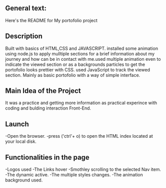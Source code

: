 ## General text:

Here's the README for My portofolio project

## Description

Built with basics of HTML,CSS and JAVASCRIPT.
installed some animation using node.js to apply
mulltiple sections for a brief information about my journey and how can be in contact with me.used multiple animation even to indicate the viewed section or as a backgrounds particles to get the portofolio looks prettier with CSS.
used JavaScript to track the viewed section.
Mainly as basic portofolio with a way of simple interface.

## Main Idea of the Project

It was a practice and getting more information as practical experince with coding and bulding interaction Front-End.

## Launch

-Open the browser.
-press ('ctrl'+ o) to open the HTML index located at your local disk.

## Functionalities in the page

-Logos used
-The Links hover
-Smothley scrolling to the selected Nav item.
-The dynamic active.
-The multiple styles changes.
-The animation background used.
